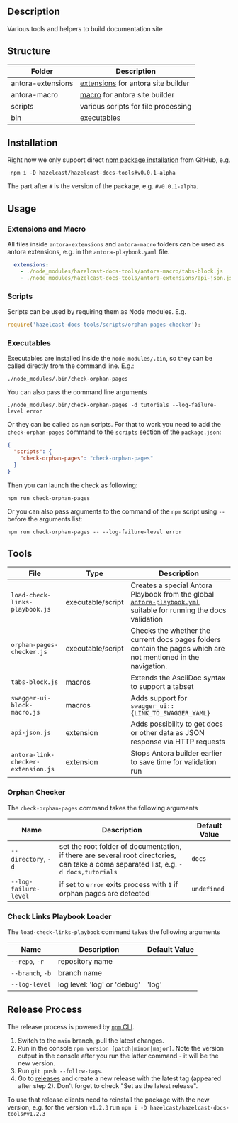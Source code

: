 ## Description
Various tools and helpers to build documentation site

## Structure
| Folder            | Description                                                                                    |
|-------------------|------------------------------------------------------------------------------------------------|
| antora-extensions | [extensions](https://docs.antora.org/antora/latest/extend/extensions/) for antora site builder |
| antora-macro      | [macro](https://docs.antora.org/antora/latest/asciidoc/ui-macros/) for antora site builder     |
| scripts           | various scripts for file processing                                                            |
| bin               | executables                                                                                    |

## Installation
Right now we only support direct [npm package installation](https://docs.npmjs.com/cli/commands/npm-install) from GitHub, e.g.

```npm
 npm i -D hazelcast/hazelcast-docs-tools#v0.0.1-alpha
```

The part after `#` is the version of the package, e.g. `#v0.0.1-alpha`.

## Usage

### Extensions and Macro

All files inside `antora-extensions` and `antora-macro` folders can be used as antora extensions, e.g. in the `antora-playbook.yaml` file.

```yaml
  extensions:
    - ./node_modules/hazelcast-docs-tools/antora-macro/tabs-block.js
    - ./node_modules/hazelcast-docs-tools/antora-extensions/api-json.js
```

### Scripts
Scripts can be used by requiring them as Node modules. E.g.

```javascript
require('hazelcast-docs-tools/scripts/orphan-pages-checker');
```

### Executables
Executables are installed inside the `node_modules/.bin`, so they can be called directly from the command line. E.g.:

```shell
./node_modules/.bin/check-orphan-pages
```
You can also pass the command line arguments

```shell
./node_modules/.bin/check-orphan-pages -d tutorials --log-failure-level error
```

Or they can be called as `npm` scripts. For that to work you need to add the `check-orphan-pages` command to the `scripts` section of the `package.json`:

```json
{
  "scripts": {
    "check-orphan-pages": "check-orphan-pages"
  }
}
```

Then you can launch the check as following:

```shell
npm run check-orphan-pages
```

Or you can also pass arguments to the command of the `npm` script using `--` before the arguments list:

```shell
npm run check-orphan-pages -- --log-failure-level error
```

## Tools
| File                                | Type              | Description                                                                                                                                                                                   | 
|-------------------------------------|-------------------|-----------------------------------------------------------------------------------------------------------------------------------------------------------------------------------------------|
| `load-check-links-playbook.js`      | executable/script | Creates a special Antora Playbook from the global [`antora-playbook.yml`](https://github.com/hazelcast/hazelcast-docs/blob/main/antora-playbook.yml) suitable for running the docs validation |
| `orphan-pages-checker.js`           | executable/script | Checks the whether the current docs pages folders contain the pages which are not mentioned in the navigation.                                                                                |
| `tabs-block.js`                     | macros            | Extends the AsciiDoc syntax to support a tabset                                                                                                                                               |
| `swagger-ui-block-macro.js`         | macros            | Adds support for `swagger_ui::{LINK_TO_SWAGGER_YAML}`                                                                                                                                         |
| `api-json.js`                       | extension         | Adds possibility to get docs or other data as JSON response via HTTP requests                                                                                                                 |
| `antora-link-checker-extension.js`  | extension         | Stops Antora builder earlier to save time for validation run                                                                                                                                  |

### Orphan Checker
The `check-orphan-pages` command takes the following arguments

| Name                  | Description                                                                                                                           | Default Value |
|-----------------------|---------------------------------------------------------------------------------------------------------------------------------------|---------------|
| `--directory`, `-d`   | set the root folder of documentation, if there are several root directories, can take a coma separated list, e.g. `-d docs,tutorials` | `docs`        |
| `--log-failure-level` | if set to `error` exits process with `1` if orphan pages are detected                                                                 | `undefined`   |

### Check Links Playbook Loader
The `load-check-links-playbook` command takes the following arguments

| Name              | Description                 | Default Value |
|-------------------|-----------------------------|---------------|
| `--repo`, `-r`    | repository name             |               |
| `--branch`, `-b`  | branch name                 |               |
| `--log-level`     | log level: 'log' or 'debug' | 'log'         |

## Release Process
The release process is powered by [`npm` CLI](https://docs.npmjs.com/updating-your-published-package-version-number).

1. Switch to the `main` branch, pull the latest changes.
2. Run in the console `npm version [patch|minor|major]`. Note the version output in the console after you run the latter command - it will be the new version.
3. Run `git push --follow-tags`.
4. Go to [releases](https://github.com/hazelcast/hazelcast-docs-tools/releases/new) and create a new release with the latest tag (appeared after step 2). Don't forget to check "Set as the latest release".

To use that release clients need to reinstall the package with the new version, e.g. for the version `v1.2.3` run `npm i -D hazelcast/hazelcast-docs-tools#v1.2.3`
